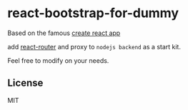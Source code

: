 # react-bootstrap-for-dummy

Based on the famous [create react app](https://github.com/facebookincubator/create-react-app)

add [react-router](https://github.com/ReactTraining/react-router) and  proxy to `nodejs backend` as a start kit.

Feel free to modify on your needs.

## License
MIT